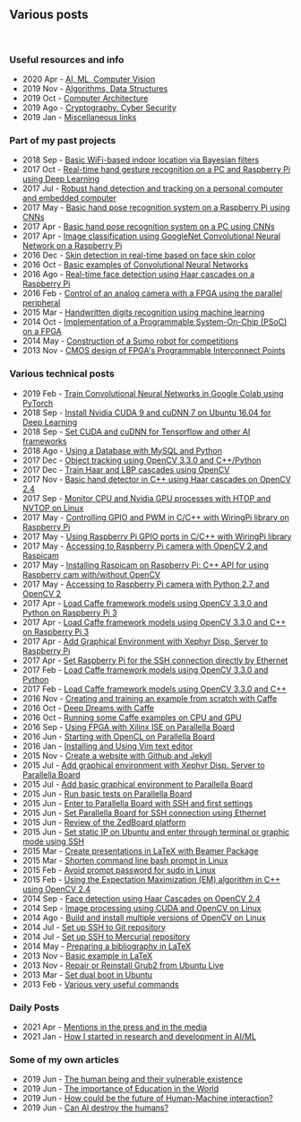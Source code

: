 <h2>Various posts</h2>
<br/>
<!-- ----------------------------------------------------------------------------------------------- -->
<!-- ----------------------------------------------------------------------------------------------- -->
<h3>Useful resources and info</h3>
<ul>
<li>2020 Apr - <a href="/posts/information/2020-04_artificial-intelligence/page.html">AI, ML, Computer Vision</a></li>
<li>2019 Nov - <a href="/posts/information/2019-11_algorithms/page.html">Algorithms, Data Structures</a></li>
<li>2019 Oct - <a href="/posts/information/2019-10_computer-architecture/page.html">Computer Architecture</a></li>
<li>2019 Ago - <a href="/posts/information/2019-08_cryptography/page.html">Cryptography, Cyber Security</a></li>
<li>2019 Jan - <a href="/posts/information/2019-01_others/page.html">Miscellaneous links</a></li>
</ul>
<!-- ----------------------------------------------------------------------------------------------- -->
<!-- ----------------------------------------------------------------------------------------------- -->
<h3>Part of my past projects</h3>
<ul>
<li>2018 Sep - <a href="/posts/projects/2018-09_basic-wifi-based-indoor-location-via-bayesian-filters/page.html">Basic WiFi-based indoor location via Bayesian filters</a></li>
<li>2017 Oct - <a href="/posts/projects/2017-10_real-time-hand-gesture-recognition-on-a-pc-and-raspberry-pi-using-deep-learning/page.html">Real-time hand gesture recognition on a PC and Raspberry Pi using Deep Learning</a></li>
<li>2017 Jul - <a href="/posts/projects/2017-07_robust-hand-detection-and-tracking-on-a-personal-computer-and-embedded-computer/page.html">Robust hand detection and tracking on a personal computer and embedded computer</a></li>
<li>2017 May - <a href="/posts/projects/2017-05_basic-hand-pose-recognition-system-on-a-raspberry-pi-using-cnns/page.html">Basic hand pose recognition system on a Raspberry Pi using CNNs</a></li>
<li>2017 Apr - <a href="/posts/projects/2017-04_basic-hand-pose-recognition-system-on-a-pc-using-cnns/page.html">Basic hand pose recognition system on a PC using CNNs</a></li>
<li>2017 Apr - <a href="/posts/projects/2017-04_image-classification-using-googlenet-convolutional-neural-network-on-a-raspberry-pi/page.html">Image classification using GoogleNet Convolutional Neural Network on a Raspberry Pi</a></li>
<li>2016 Dec - <a href="/posts/projects/2016-12_skin-detection-in-real-time-based-on-face-skin-color/page.html">Skin detection in real-time based on face skin color</a></li>
<li>2016 Oct - <a href="/posts/projects/2016-10_basic-examples-of-convolutional-neural-networks/page.html">Basic examples of Convolutional Neural Networks</a></li>
<li>2016 Ago - <a href="/posts/projects/2016-08_real-time-face-detection-using-haar-cascades-on-a-raspberry-pi/page.html">Real-time face detection using Haar cascades on a Raspberry Pi</a></li>
<li>2016 Feb - <a href="/posts/projects/2016-02_control-of-an-analog-camera-with-a-fpga-using-the-parallel-peripheral/page.html">Control of an analog camera with a FPGA using the parallel peripheral</a></li>
<li>2015 Mar - <a href="/posts/projects/2015-03_handwritten-digits-recognition-using-machine-learning/page.html">Handwritten digits recognition using machine learning</a></li>
<li>2014 Oct - <a href="/posts/projects/2014-10_implementation-of-a-programmable-system-on-chip-on-a-fpga/page.html">Implementation of a Programmable System-On-Chip (PSoC) on a FPGA</a></li>
<li>2014 May - <a href="/posts/projects/2014-05_construction-of-a-robot-sumo-for-competitions/page.html">Construction of a Sumo robot for competitions</a></li>
<li>2013 Nov - <a href="/posts/projects/2013-11_cmos-design-of-fpgas-programmable-interconnect-points/page.html">CMOS design of FPGA's Programmable Interconnect Points</a></li>
</ul>
<!-- ----------------------------------------------------------------------------------------------- -->
<!-- ----------------------------------------------------------------------------------------------- -->
<h3>Various technical posts</h3>
<ul>
<li>2019 Feb - <a href="/posts/technical/2019-02_train_convolutional_neural_networks_in_google_colab_using_pytorch/page.html">Train Convolutional Neural Networks in Google Colab using PyTorch</a></li>
<li>2018 Sep - <a href="/posts/technical/2018-09_install_cuda_9_and_cudnn_7_on_ubuntu_16_for_deep_learning/page.html">Install Nvidia CUDA 9 and cuDNN 7 on Ubuntu 16.04 for Deep Learning</a></li>
<li>2018 Sep - <a href="/posts/technical/2018-09_set_cuda_cudnn_for_tensorflow_and_other_ai_frameworks/page.html">Set CUDA and cuDNN for Tensorflow and other AI frameworks</a></li>
<li>2018 Ago - <a href="/posts/technical/2018-08_using_a_database_with_mysql_and_python/page.html">Using a Database with MySQL and Python</a></li>
<li>2017 Dec - <a href="/posts/technical/2017-12_object_tracking_using_opencv_3-3-0_and_cpp_pyhon/page.html">Object tracking using OpenCV 3.3.0 and C++/Python</a></li>
<li>2017 Dec - <a href="/posts/technical/2017-12_train_haar_and_lbp_cascades_using_opencv/page.html">Train Haar and LBP cascades using OpenCV</a></li>
<li>2017 Nov - <a href="/posts/technical/2017-11_basic_hand_detector_in_cpp_using_haar_cascades_on_opencv_2-4/page.html">Basic hand detector in C++ using Haar cascades on OpenCV 2.4</a></li>
<li>2017 Sep - <a href="/posts/technical/2017-09_monitor_cpu_and_nvidia_gpu_processes_with_htop_and_nvtop_on_linux/page.html"> Monitor CPU and Nvidia GPU processes with HTOP and NVTOP on Linux</a></li>
<li>2017 May - <a href="/posts/technical/2017-05_controlling_gpio_and_pwm_in_c_cpp_with_wiringpi_library_on_raspberry_pi/page.html">Controlling GPIO and PWM in C/C++ with WiringPi library on Raspberry Pi</a></li>
<li>2017 May - <a href="/posts/technical/2017-05_using_raspberry_pi_gpio_ports_in_c_cpp_with_wiringpi_library/page.html">Using Raspberry Pi GPIO ports in C/C++ with WiringPi library</a></li>
<li>2017 May - <a href="/posts/technical/2017-05_accessing_to_raspberry_pi_camera_with_opencv2_and_raspicam/page.html">Accessing to Raspberry Pi camera with OpenCV 2 and Raspicam</a></li>
<li>2017 May - <a href="/posts/technical/2017-05_installing_raspicam_on_raspberry_pi/page.html">Installing Raspicam on Raspberry Pi: C++ API for using Raspberry cam with/without OpenCV</a></li>
<li>2017 May - <a href="/posts/technical/2017-05_accessing_to_raspberry_pi_camera_with_python2-7_and_opencv2/page.html">Accessing to Raspberry Pi camera with Python 2.7 and OpenCV 2</a></li>
<li>2017 Apr - <a href="/posts/technical/2017-04_load_caffe_framework_models_using_opencv_3-3-0_and_python_on_raspberry_pi_3/page.html">Load Caffe framework models using OpenCV 3.3.0 and Python on Raspberry Pi 3</a></li>
<li>2017 Apr - <a href="/posts/technical/2017-04_load_caffe_framework_models_using_opencv_3-3-0_and_c++_on_raspberry_pi_3/page.html">Load Caffe framework models using OpenCV 3.3.0 and C++ on Raspberry Pi 3</a></li>
<li>2017 Apr - <a href="/posts/technical/2017-04_add_graphical_environment_xephyr_to_raspberry_pi/page.html">Add Graphical Environment with Xephyr Disp. Server to Raspberry Pi</a></li>
<li>2017 Apr - <a href="/posts/technical/2017-04_set_raspberry_pi_for_the_SSH_connection_directly_by_ethernet/page.html">Set Raspberry Pi for the SSH connection directly by Ethernet</a></li>
<li>2017 Feb - <a href="/posts/technical/2017-02_load_caffe_framework_models_using_opencv_3-3-0_and_python/page.html">Load Caffe framework models using OpenCV 3.3.0 and Python</a></li>
<li>2017 Feb - <a href="/posts/technical/2017-02_load_caffe_framework_models_using_opencv_3-3-0_and_cpp/page.html">Load Caffe framework models using OpenCV 3.3.0 and C++</a></li>
<li>2016 Nov - <a href="/posts/technical/2016-11_creating_and_training_an_example_from_scratch_with_caffe/page.html"> Creating and training an example from scratch with Caffe</a></li>
<li>2016 Oct - <a href="/posts/technical/2016-10_deep-dreams_with_Caffe/page.html"> Deep Dreams with Caffe</a></li>
<li>2016 Oct - <a href="/posts/technical/2016-10_running_some_caffe_examples_on_CPU_and_GPU/page.html"> Running some Caffe examples on CPU and GPU</a></li>
<li>2016 Sep - <a href="/posts/technical/2016-09_using_fpga_with_xilinx_ise_on_parallella_board/page.html"> Using FPGA with Xilinx ISE on Parallella Board</a></li>
<li>2016 Jun - <a href="/posts/technical/2016-06_starting_with_opencl_on_parallella_board/page.html"> Starting with OpenCL on Parallella Board</a></li>
<li>2016 Jan - <a href="/posts/technical/2016-01_installing_and_using_vim_text_editor/page.html">Installing and Using Vim text editor</a></li>
<li>2015 Nov - <a href="/posts/technical/2015-11_create_a_website_with_github_and_jekyll/page.html">Create a website with Github and Jekyll</a></li>
<li>2015 Jul - <a href="/posts/technical/2015-07_add_graphical_environment_with_xephyr_to_parallella_board/page.html"> Add graphical environment with Xephyr Disp. Server to Parallella Board</a></li>
<li>2015 Jul - <a href="/posts/technical/2015-07_add_basic_graphical_environment_to_parallella_board/page.html"> Add basic graphical environment to Parallella Board</a></li>
<li>2015 Jun - <a href="/posts/technical/2015-06_run_basic_tests_on_parallella_board/page.html"> Run basic tests on Parallella Board</a></li>
<li>2015 Jun - <a href="/posts/technical/2015-06_enter_to_parallella_board_with_ssh_and_first_settings/page.html"> Enter to Parallella Board with SSH and first settings</a></li>
<li>2015 Jun - <a href="/posts/technical/2015-06_set_parallella_board_for_ssh_connection_using_ethernet/page.html"> Set Parallella Board for SSH connection using Ethernet</a></li>
<li>2015 Jun - <a href="/posts/technical/2015-06_review_of_the_zedboard_platform/page.html">Review of the ZedBoard platform</a></li>
<li>2015 Jun - <a href="/posts/technical/2015-06_set_static_ip_on_ubuntu_and_enter_through_terminal_or_graphic_mode_with_ssh/page.html">Set static IP on Ubuntu and enter through terminal or graphic mode using SSH</a></li>
<li>2015 Mar - <a href="/posts/technical/2015-03_create_presentations_in_latex_with_beamer_package/page.html">Create presentations in LaTeX with Beamer Package</a></li>
<li>2015 Mar - <a href="/posts/technical/2015-03_shorten_command_line_bash_prompt_in_linux/page.html">Shorten command line bash prompt in Linux</a></li>
<li>2015 Feb - <a href="/posts/technical/2015-02_avoid_prompt_password_for_sudo_in_linux/page.html">Avoid prompt password for sudo in Linux</a></li>
<li>2015 Feb - <a href="/posts/technical/2015-02_expectation-maximization_em_algorithm_in_cpp_using_opencv_2-4/page.html">Using the Expectation Maximization (EM) algorithm in C++ using OpenCV 2.4</a></li>
<li>2014 Sep - <a href="/posts/technical/2014-09_face_detection_using_haar_cascades_on_opencv_2-4/page.html">Face detection using Haar Cascades on OpenCV 2.4</a></li>
<li>2014 Sep - <a href="/posts/technical/2014-09_image_processing_using_cuda_and_opencv_linux/page.html"> Image processing using CUDA and OpenCV on Linux</a></li>
<li>2014 Ago - <a href="/posts/technical/2014-08_build_and_install_multiple_versions_of_opencv_on_linux/page.html">Build and install multiple versions of OpenCV on Linux</a></li>
<li>2014 Jul - <a href="/posts/technical/2014-07_set_up_ssh_to_git_repository/page.html"> Set up SSH to Git repository</a></li>
<li>2014 Jul - <a href="/posts/technical/2014-07_set_up_ssh_to_mercurial_repository/page.html"> Set up SSH to Mercurial repository</a></li>
<li>2014 May - <a href="/posts/technical/2014-05_preparing_a_bibliography_in_latex/page.html">Preparing a bibliography in LaTeX</a></li>
<li>2013 Nov - <a href="/posts/technical/2013-11_basic_example_in_latex/page.html">Basic example in LaTeX</a></li>
<li>2013 Nov - <a href="/posts/technical/2013-11_repair_or_reinstall_grub2_from_ubuntu_live/page.html">Repair or Reinstall Grub2 from Ubuntu Live</a></li>
<li>2013 Mar - <a href="/posts/technical/2013-03_set_dual_boot_in_ubuntu/page.html">Set dual boot in Ubuntu</a></li>
<li>2013 Feb - <a href="/posts/technical/2013-02_useful_commands/page.html">Various very useful commands</a></li>
</ul>
<!-- ----------------------------------------------------------------------------------------------- -->
<!-- ----------------------------------------------------------------------------------------------- -->
<h3>Daily Posts</h3>
<ul>
<li>2021 Apr - <a href="/posts/daily/2021-04_in-the-media/page.html">Mentions in the press and in the media</a></li>
<li>2021 Jan - <a href="/posts/daily/2021-01_how-i-started-in-ai/page.html">How I started in research and development in AI/ML</a></li>
</ul>
<!-- ----------------------------------------------------------------------------------------------- -->
<!-- ----------------------------------------------------------------------------------------------- -->
<!-- ----------------------------------------------------------------------------------------------- -->
<!-- ----------------------------------------------------------------------------------------------- -->
<h3>Some of my own articles</h3>
<ul>
<!-- <li>2019 Jun - <a href="/posts/articles/short-history-a-specie-called-humans-against-natural-evolution/page.html">Short history: A specie called Humans against natural evolution</a></li> -->
<li>2019 Jun - <a href="/posts/articles/2019-06_human-being-and-their-vulnerable-existence/page.html">The human being and their vulnerable existence</a></li>
<li>2019 Jun - <a href="/posts/articles/2019-06_the-importance-of-education-in-the-world/page.html">The importance of Education in the World</a></li>
<li>2019 Jun - <a href="/posts/articles/2019-06_future-of-human-machine-interaction/page.html">How could be the future of Human-Machine interaction?</a></li>
<li>2019 Jun - <a href="/posts/articles/2019-06_can-ai-destroy-the-humans/page.html">Can AI destroy the humans?</a></li>
</ul>
<!-- ----------------------------------------------------------------------------------------------- -->
<!-- ----------------------------------------------------------------------------------------------- -->
